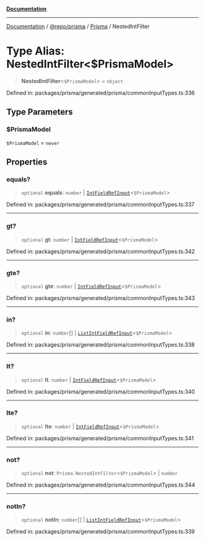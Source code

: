 [**Documentation**](../../../../../README.md)

***

[Documentation](../../../../../README.md) / [@repo/prisma](../../../README.md) / [Prisma](../README.md) / NestedIntFilter

# Type Alias: NestedIntFilter\<$PrismaModel\>

> **NestedIntFilter**\<`$PrismaModel`\> = `object`

Defined in: packages/prisma/generated/prisma/commonInputTypes.ts:336

## Type Parameters

### $PrismaModel

`$PrismaModel` = `never`

## Properties

### equals?

> `optional` **equals**: `number` \| [`IntFieldRefInput`](IntFieldRefInput.md)\<`$PrismaModel`\>

Defined in: packages/prisma/generated/prisma/commonInputTypes.ts:337

***

### gt?

> `optional` **gt**: `number` \| [`IntFieldRefInput`](IntFieldRefInput.md)\<`$PrismaModel`\>

Defined in: packages/prisma/generated/prisma/commonInputTypes.ts:342

***

### gte?

> `optional` **gte**: `number` \| [`IntFieldRefInput`](IntFieldRefInput.md)\<`$PrismaModel`\>

Defined in: packages/prisma/generated/prisma/commonInputTypes.ts:343

***

### in?

> `optional` **in**: `number`[] \| [`ListIntFieldRefInput`](ListIntFieldRefInput.md)\<`$PrismaModel`\>

Defined in: packages/prisma/generated/prisma/commonInputTypes.ts:338

***

### lt?

> `optional` **lt**: `number` \| [`IntFieldRefInput`](IntFieldRefInput.md)\<`$PrismaModel`\>

Defined in: packages/prisma/generated/prisma/commonInputTypes.ts:340

***

### lte?

> `optional` **lte**: `number` \| [`IntFieldRefInput`](IntFieldRefInput.md)\<`$PrismaModel`\>

Defined in: packages/prisma/generated/prisma/commonInputTypes.ts:341

***

### not?

> `optional` **not**: `Prisma.NestedIntFilter`\<`$PrismaModel`\> \| `number`

Defined in: packages/prisma/generated/prisma/commonInputTypes.ts:344

***

### notIn?

> `optional` **notIn**: `number`[] \| [`ListIntFieldRefInput`](ListIntFieldRefInput.md)\<`$PrismaModel`\>

Defined in: packages/prisma/generated/prisma/commonInputTypes.ts:339
